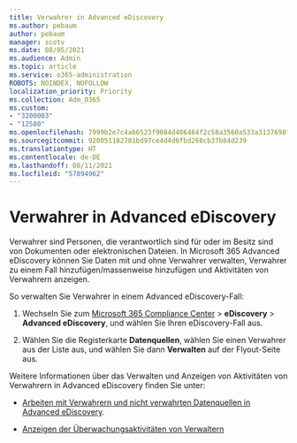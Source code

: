 ```yaml
---
title: Verwahrer in Advanced eDiscovery
ms.author: pebaum
author: pebaum
manager: scotv
ms.date: 08/05/2021
ms.audience: Admin
ms.topic: article
ms.service: o365-administration
ROBOTS: NOINDEX, NOFOLLOW
localization_priority: Priority
ms.collection: Adm_O365
ms.custom:
- "3200003"
- "12580"
ms.openlocfilehash: 7999b2e7c4ab6523f9084d406484f2c58a3560a533a3137698f07a18c58d46f4
ms.sourcegitcommit: 920051182781bd97ce4d4d6fbd268cb37b84d239
ms.translationtype: HT
ms.contentlocale: de-DE
ms.lasthandoff: 08/11/2021
ms.locfileid: "57894962"
---
```

# <a name="custodians-in-advanced-ediscovery"></a>Verwahrer in Advanced eDiscovery

Verwahrer sind Personen, die verantwortlich sind für oder im Besitz sind von Dokumenten oder elektronischen Dateien. In Microsoft 365 Advanced eDiscovery können Sie Daten mit und ohne Verwahrer verwalten, Verwahrer zu einem Fall hinzufügen/massenweise hinzufügen und Aktivitäten von Verwahrern anzeigen.

So verwalten Sie Verwahrer in einem Advanced eDiscovery-Fall:

1. Wechseln Sie zum [Microsoft 365 Compliance Center](https://compliance.microsoft.com/) > **eDiscovery** > **Advanced eDiscovery**, und wählen Sie Ihren eDiscovery-Fall aus.

1. Wählen Sie die Registerkarte **Datenquellen**, wählen Sie einen Verwahrer aus der Liste aus, und wählen Sie dann **Verwalten** auf der Flyout-Seite aus.

Weitere Informationen über das Verwalten und Anzeigen von Aktivitäten von Verwahrern in Advanced eDiscovery finden Sie unter:

- [Arbeiten mit Verwahrern und nicht verwahrten Datenquellen in Advanced eDiscovery](https://docs.microsoft.com/microsoft-365/compliance/managing-custodians).

- [Anzeigen der Überwachungsaktivitäten von Verwaltern](https://docs.microsoft.com/microsoft-365/compliance/view-custodian-activity)